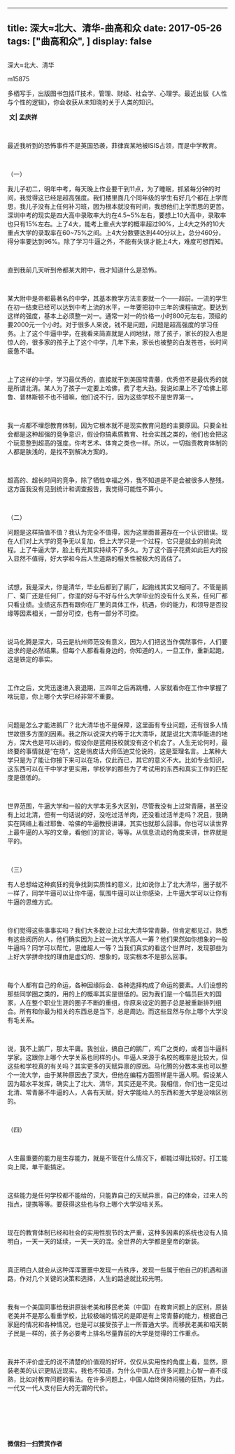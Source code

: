 
---
title:   深大≈北大、清华-曲高和众
date: 2017-05-26
tags: ["曲高和众", ]
display: false
---


## 



深大≈北大、清华




m15875




多栖写手，出版图书包括IT技术，管理、财经、社会学、心理学。最近出版《人性与个性的逻辑》，你会收获从未知晓的关于人类的知识。


&nbsp;**文| 孟庆祥**

&nbsp;

最近我听到的恐怖事件不是英国恐袭，菲律宾某地被ISIS占领，而是中学教育。

&nbsp;

（一）

我儿子初二，明年中考，每天晚上作业要干到11点，为了睡眠，抓紧每分钟的时间，我觉得这已经是超高强度。我们楼里面几个同年级的学生有好几个都在上学而思，我儿子没有上任何补习班，因为根本就没有时间，我想他们上学而思的更苦。深圳中考的现实是四大高中录取率大约在4.5~5%左右，要想上10大高中，录取率也只有15%左右。上了4大，能考上重点大学的概率超过90%，上4大之外的10大重点大学的录取率在60~75%之间。上4大分数要达到440分以上，总分460分，得分率要达到96%。除了学习牛逼之外，不能有失误才能上4大，难度可想而知。

&nbsp;

直到我前几天听到帝都某大附中，我才知道什么是恐怖。

&nbsp;

某大附中是帝都最著名的中学，其基本教学方法主要就一个——超前。一流的学生在初一结束已经可以达到中考上流的水平，一年要把初中三年的课程搞定。要达到这样的强度，基本上必须整一对一。通常一对一的价格一小时800元左右，顶级的要2000元一个小时。对于很多人来说，钱不是问题，问题是超高强度的学习任务。上了这个牛逼中学，在我看来简直就是人间地狱，除了孩子，家长的投入也是惊人的，很多家的孩子上了这个中学，几年下来，家长也被整的白发苍苍，长时间疲惫不堪。

&nbsp;

上了这样的中学，学习最优秀的，直接就干到美国常青藤，优秀但不是最优秀的就是所谓北清。某人为了孩子一定要上哈佛，费了老大劲。我说如果上不了哈佛上耶鲁、普林斯顿不也不错嘛，他们说不行，因为这些学校不是世界第一。

&nbsp;

我一点都不埋怨教育体制，因为它根本就不是现实教育问题的主要原因。只要全社会都是这种超强的竞争意识，假设你搞素质教育、社会实践之类的，他们也会把这个玩意整到超高的强度。你考艺术、体育之类也一样。所以，一切指责教育体制的人都是肤浅的，是找不到解决方案的。

&nbsp;

超高的、超长时间的竞争，除了牺牲幸福之外，我不知道是不是会被很多人整残，这方面我没有见到统计和调查报告，我觉得可能性不算小。

&nbsp;

（二）

问题是这样搞值不值？我认为完全不值得，因为这里面普遍存在一个认识错误。现在人们对上大学的竞争无以复加，但上大学只是一个过程，它只是就业的前向流程。上了牛逼大学，脸上有光其实持续不了多久。为了这个面子花费如此巨大的投入显然不值得，好大学和今后人生道路的相关性被极大的高估了。

&nbsp;

试想，我是深大，你是清华，毕业后都到了鹅厂，起跑线其实又相同了。不管是鹅厂、菊厂还是任何厂，你混的好与不好与什么大学毕业的没有什么关系，任何厂都只看业绩。业绩这东西有跟你在厂里的具体工作，机遇，你的能力，和领导是否投缘等因素相关，一部分可控，也有一部分不可控。

&nbsp;

说马化腾是深大，马云是杭州师范没有意义，因为人们把这当作偶然事件，人们要追求的是必然结果。但每个人都看看身边的，你知道的人，一旦工作，重新起跑，这是铁定的事实。

&nbsp;

工作之后，文凭迅速进入衰退期，三四年之后再跳槽，人家就看你在工作中掌握了啥玩意，你上哪个大学已经非常不重要。

&nbsp;

问题是怎么才能进鹅厂？北大清华也不是保障，这里面有专业问题，还有很多人情世故很多方面的因素。我之所以说深大约等于北大清华，就是说北大清华能进的地方，深大也是可以进的，假设你是蓝翔技校就没有这个机会了。人生无论何时，最终要的事情就是“在场”，这是俏皮话大师伍迪艾伦说的，这是至理名言。上某种大学只是为了能让你接下来可以在场，仅此而已，其它的意义不大。比如专业知识，这东西可以在干中学才更实用，学校学的那些为了考试用的东西和真实工作的匹配度是很低的。

&nbsp;

世界范围，牛逼大学和一般的大学本无多大区别，尽管我没有上过常青藤，甚至没有上过北清，但有一句话说的好，没吃过活羊肉，还没看过活羊走吗？况且，我确实在网络上看过耶鲁、哈佛的牛逼教授讲课，其实也就那么回事。你也可以读世界上最牛逼的人写的文章，看他们的言论，等等。从信息流动的角度来讲，世界就是平的。

&nbsp;

（三）

有人总想给这种疯狂的竞争找到实质性的意义，比如说你上了北大清华，圈子就不一样了，同学牛逼可以让你牛逼，氛围牛逼可以让你感染，上牛逼大学可以让你有牛逼的思维方式。

&nbsp;

你们觉得这些事事实吗？我们大多数没上过北大清华常青藤，但肯定都见过，熟悉有这些阅历的人，他们确实因为上过一流大学高人一筹？他们果然如你想象的一般牛逼吗？同学可以帮忙，思维超人一等？当我们真实的看这个世界时，发现那些为上好大学拼命找的理由是虚幻的、想象的，现实根本不是那么回事。

&nbsp;

每个人都有自己的命运，各种因缘际会、各种选择构成了命运的要素。人们设想的那些同学圈之类的，用的上的概率其实是很低的。因为我们是一个幅员巨大的国家，人在整个职业生涯的圈子不断的重组，你原来设定的圈子总是被重新排列组合。所有和你最为相关的东西总是当下，总是周边。而这些显然与你上哪个大学没有毛关系。

&nbsp;

说，我不上鹅厂，那太平庸。我创业，搞自己的鹅厂，鸡厂之类的，或者当牛逼科学家。这跟你上哪个大学关系也同样的小。牛逼人来源于名校的概率是比较大，但这些和学校真的有关吗？其实更多的天赋异禀的原因。马化腾的分数本来也可以整个一流大学，由于某种原因去了深大，但他在编程方面照样是牛逼人啊。假设某人因为超水平发挥，确实上了北大、清华，其实还是不灵。我相信，你们也一定见过北清、常青藤不牛逼的人，人各有天赋，好大学能给人的东西和差大学是没啥区别的。

&nbsp;

（四）

&nbsp;

人生最重要的能力是生存能力，就是不管在什么情况下，都能过得比较好。打工能向上爬，单干能搞定。

&nbsp;

这些能力是任何学校都不能给的，只能靠自己的天赋异禀，自己的体会，过来人的指点，提携等等。要获得这些也与你上哪个大学没啥关系。

&nbsp;

现在的教育体制已经和社会的实用性脱节的太严重，这种多因素的系统也没有人搞明白，一天一天的延续，一天一天的混。全世界的大学都是皇帝的新装。

&nbsp;

真正明白人就会从这种浑浑噩噩中发现一点秩序，发现一些属于他自己的机遇和道路，作对几个关键的决策和选择，人生的路途就比较光明。

&nbsp;

我有一个美国同事给我讲原装老美和移民老美（中国）在教育问题上的区别，原装老美并不是那么看重学校，比较极端的情况的是即是有上常青藤的能力，根据自己家庭的情况和各种情况，也是可以接受孩子上一所普通大学。而移民老美和咱天朝子民是一样的，孩子务必要考上排名尽量靠前的大学是觉得的工作重点。

&nbsp;

我并不评价虚无的说不清楚的价值观的好坏，仅仅从实用性的角度上看，显然，原装老美的认识更贴近现实。我也不知道，为什么中国人在许多问题上心智一直不成熟，比如对教育问题的看法。在许多问题上，中国人始终保持闷骚的狂热，为此，一代又一代人支付巨大的无谓的代价。

&nbsp;

&nbsp;

&nbsp;




**微信扫一扫赞赏作者**















